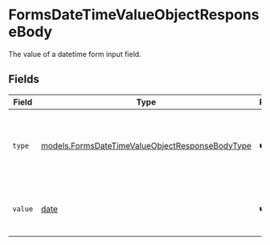 # FormsDateTimeValueObjectResponseBody

The value of a datetime form input field.


## Fields

| Field                                                                                                    | Type                                                                                                     | Required                                                                                                 | Description                                                                                              | Example                                                                                                  |
| -------------------------------------------------------------------------------------------------------- | -------------------------------------------------------------------------------------------------------- | -------------------------------------------------------------------------------------------------------- | -------------------------------------------------------------------------------------------------------- | -------------------------------------------------------------------------------------------------------- |
| `type`                                                                                                   | [models.FormsDateTimeValueObjectResponseBodyType](../models/formsdatetimevalueobjectresponsebodytype.md) | :heavy_check_mark:                                                                                       | The type of datetime format.  Valid values: `datetime`, `date`, `time`                                   | datetime                                                                                                 |
| `value`                                                                                                  | [date](https://docs.python.org/3/library/datetime.html#date-objects)                                     | :heavy_check_mark:                                                                                       | UTC timestamp in RFC 3339 format.                                                                        | 2024-08-08T18:53:23Z                                                                                     |